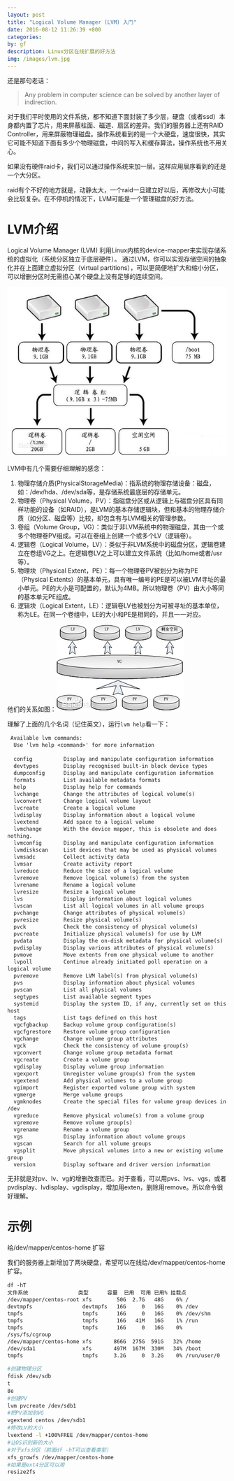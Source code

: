 ```yaml
---
layout: post
title: "Logical Volume Manager (LVM) 入门"
date: 2016-08-12 11:26:39 +800
categories: 
by: gf
description: Linux分区在线扩展的好方法
img: /images/lvm.jpg
---
```


还是那句老话：

> Any problem in computer science can be solved by another layer of indirection.

对于我们平时使用的文件系统，都不知道下面封装了多少层，硬盘（或者ssd）本身都内置了芯片，用来屏蔽柱面、磁道、扇区的差异。我们的服务器上还有RAID Controller，用来屏蔽物理磁盘。操作系统看到的是一个大硬盘，速度很快，其实它可能不知道下面有多少个物理磁盘，中间的写入和缓存算法，操作系统也不用关心。

如果没有硬件raid卡，我们可以通过操作系统来加一层。这样应用层序看到的还是一个大分区。

raid有个不好的地方就是，动静太大，一个raid一旦建立好以后，再修改大小可能会比较复杂。在不停机的情况下，LVM可能是一个管理磁盘的好方法。

# LVM介绍

Logical Volume Manager (LVM) 利用Linux内核的device-mapper来实现存储系统的虚拟化（系统分区独立于底层硬件）。 通过LVM，你可以实现存储空间的抽象化并在上面建立虚拟分区（virtual partitions），可以更简便地扩大和缩小分区，可以增删分区时无需担心某个硬盘上没有足够的连续空间。

![LVM示意图](/images/lvm.jpg)

LVM中有几个需要仔细理解的感念：

1. 物理存储介质(PhysicalStorageMedia)：指系统的物理存储设备：磁盘，如：/dev/hda、/dev/sda等，是存储系统最底层的存储单元。
2. 物理卷（Physical Volume，PV）：指磁盘分区或从逻辑上与磁盘分区具有同样功能的设备（如RAID），是LVM的基本存储逻辑块，但和基本的物理存储介质（如分区、磁盘等）比较，却包含有与LVM相关的管理参数。
3. 卷组（Volume Group，VG）：类似于非LVM系统中的物理磁盘，其由一个或多个物理卷PV组成。可以在卷组上创建一个或多个LV（逻辑卷）。
4. 逻辑卷（Logical Volume，LV）：类似于非LVM系统中的磁盘分区，逻辑卷建立在卷组VG之上。在逻辑卷LV之上可以建立文件系统（比如/home或者/usr等）。
5. 物理块（Physical Extent，PE）：每一个物理卷PV被划分为称为PE（Physical Extents）的基本单元，具有唯一编号的PE是可以被LVM寻址的最小单元。PE的大小是可配置的，默认为4MB。所以物理卷（PV）由大小等同的基本单元PE组成。
6. 逻辑块（Logical Extent，LE）：逻辑卷LV也被划分为可被寻址的基本单位，称为LE。在同一个卷组中，LE的大小和PE是相同的，并且一一对应。

他们的关系如图：![LVM示意图](/images/lvm2.jpg)

理解了上面的几个名词（记住英文），运行`lvm help`看一下：

```
 Available lvm commands:
  Use 'lvm help <command>' for more information

  config          Display and manipulate configuration information
  devtypes        Display recognised built-in block device types
  dumpconfig      Display and manipulate configuration information
  formats         List available metadata formats
  help            Display help for commands
  lvchange        Change the attributes of logical volume(s)
  lvconvert       Change logical volume layout
  lvcreate        Create a logical volume
  lvdisplay       Display information about a logical volume
  lvextend        Add space to a logical volume
  lvmchange       With the device mapper, this is obsolete and does nothing.
  lvmconfig       Display and manipulate configuration information
  lvmdiskscan     List devices that may be used as physical volumes
  lvmsadc         Collect activity data
  lvmsar          Create activity report
  lvreduce        Reduce the size of a logical volume
  lvremove        Remove logical volume(s) from the system
  lvrename        Rename a logical volume
  lvresize        Resize a logical volume
  lvs             Display information about logical volumes
  lvscan          List all logical volumes in all volume groups
  pvchange        Change attributes of physical volume(s)
  pvresize        Resize physical volume(s)
  pvck            Check the consistency of physical volume(s)
  pvcreate        Initialize physical volume(s) for use by LVM
  pvdata          Display the on-disk metadata for physical volume(s)
  pvdisplay       Display various attributes of physical volume(s)
  pvmove          Move extents from one physical volume to another
  lvpoll          Continue already initiated poll operation on a logical volume
  pvremove        Remove LVM label(s) from physical volume(s)
  pvs             Display information about physical volumes
  pvscan          List all physical volumes
  segtypes        List available segment types
  systemid        Display the system ID, if any, currently set on this host
  tags            List tags defined on this host
  vgcfgbackup     Backup volume group configuration(s)
  vgcfgrestore    Restore volume group configuration
  vgchange        Change volume group attributes
  vgck            Check the consistency of volume group(s)
  vgconvert       Change volume group metadata format
  vgcreate        Create a volume group
  vgdisplay       Display volume group information
  vgexport        Unregister volume group(s) from the system
  vgextend        Add physical volumes to a volume group
  vgimport        Register exported volume group with system
  vgmerge         Merge volume groups
  vgmknodes       Create the special files for volume group devices in /dev
  vgreduce        Remove physical volume(s) from a volume group
  vgremove        Remove volume group(s)
  vgrename        Rename a volume group
  vgs             Display information about volume groups
  vgscan          Search for all volume groups
  vgsplit         Move physical volumes into a new or existing volume group
  version         Display software and driver version information
 ```

无非就是对pv、lv、vg的增删改查而已。对于查看，可以用pvs、lvs、vgs，或者pvdisplay、lvdisplay、vgdisplay，增加用exten，删除用remove。所以命令很好理解。

# 示例

给/dev/mapper/centos-home 扩容

我们的服务器上新增加了两块硬盘，希望可以在线给/dev/mapper/centos-home扩容。

```
df -hT
文件系统                类型      容量  已用  可用 已用% 挂载点
/dev/mapper/centos-root xfs        50G  2.7G   48G    6% /
devtmpfs                devtmpfs   16G     0   16G    0% /dev
tmpfs                   tmpfs      16G     0   16G    0% /dev/shm
tmpfs                   tmpfs      16G   41M   16G    1% /run
tmpfs                   tmpfs      16G     0   16G    0% /sys/fs/cgroup
/dev/mapper/centos-home xfs       866G  275G  591G   32% /home
/dev/sda1               xfs       497M  167M  330M   34% /boot
tmpfs                   tmpfs     3.2G     0  3.2G    0% /run/user/0
```

```bash
#创建物理分区
fdisk /dev/sdb
t
8e
#创建PV
lvm pvcreate /dev/sdb1
#把PV添加到VG
vgextend centos /dev/sdb1
#修改LV的大小
lvextend -l +100%FREE /dev/mapper/centos-home
#让OS识别新的大小
#对于xfs分区（前面df -hT可以查看类型）
xfs_growfs /dev/mapper/centos-home
#如果是ext4分区可以用
resize2fs
```
